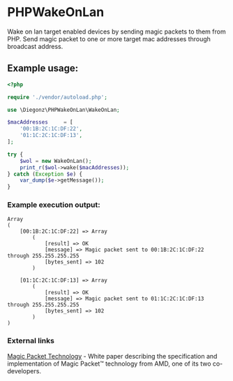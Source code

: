 # PHPWakeOnLan

Wake on lan target enabled devices by sending magic packets to them from PHP.
Send magic packet to one or more target mac addresses through broadcast address.

## Example usage:

```php
<?php

require './vendor/autoload.php';

use \Diegonz\PHPWakeOnLan\WakeOnLan;

$macAddresses     = [
    '00:1B:2C:1C:DF:22',
    '01:1C:2C:1C:DF:13',
];

try {
    $wol = new WakeOnLan();
    print_r($wol->wake($macAddresses));
} catch (Exception $e) {
    var_dump($e->getMessage());
}
```

### Example execution output:

```
Array
(
    [00:1B:2C:1C:DF:22] => Array
        (
            [result] => OK
            [message] => Magic packet sent to 00:1B:2C:1C:DF:22 through 255.255.255.255
            [bytes_sent] => 102
        )

    [01:1C:2C:1C:DF:13] => Array
        (
            [result] => OK
            [message] => Magic packet sent to 01:1C:2C:1C:DF:13 through 255.255.255.255
            [bytes_sent] => 102
        )
)
```

### External links

[Magic Packet Technology](http://support.amd.com/TechDocs/20213.pdf) - 
White paper describing the specification and implementation of Magic Packet™ 
technology from AMD, one of its two co-developers.
